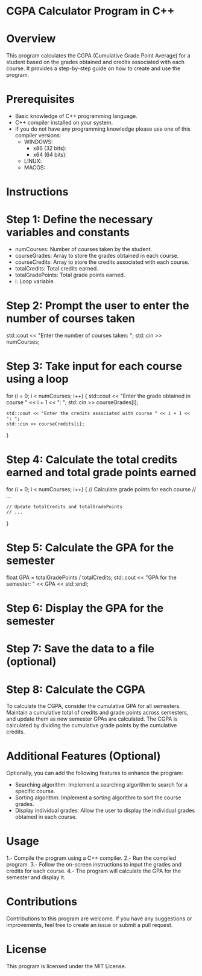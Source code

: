 #   CGPA Calculator Program in C++

# Overview
This program calculates the CGPA (Cumulative Grade Point Average) for a student based on the grades obtained and credits associated with each course. It provides a step-by-step guide on how to create and use the program.

# Prerequisites
-   Basic knowledge of C++ programming language.
-   C++ compiler installed on your system.
-   If you do not have any programming knowledge please use one of this compiler versions:
    - WINDOWS:
       - x86 (32 bits):
       - x64 (64 bits):
    - LINUX:
    - MACOS:

# Instructions

# Step 1: Define the necessary variables and constants
-   numCourses: Number of courses taken by the student.
-   courseGrades: Array to store the grades obtained in each course.
-   courseCredits: Array to store the credits associated with each course.
-   totalCredits: Total credits earned.
-   totalGradePoints: Total grade points earned.
-   i: Loop variable.

# Step 2: Prompt the user to enter the number of courses taken
std::cout << "Enter the number of courses taken: ";
std::cin >> numCourses;

# Step 3: Take input for each course using a loop
for (i = 0; i < numCourses; i++) {
    std::cout << "Enter the grade obtained in course " << i + 1 << ": ";
    std::cin >> courseGrades[i];

    std::cout << "Enter the credits associated with course " << i + 1 << ": ";
    std::cin >> courseCredits[i];
}

# Step 4: Calculate the total credits earned and total grade points earned
for (i = 0; i < numCourses; i++) {
    // Calculate grade points for each course
    // ...

    // Update totalCredits and totalGradePoints
    // ...
}

# Step 5: Calculate the GPA for the semester
float GPA = totalGradePoints / totalCredits;
std::cout << "GPA for the semester: " << GPA << std::endl;

# Step 6: Display the GPA for the semester

# Step 7: Save the data to a file (optional)

# Step 8: Calculate the CGPA
To calculate the CGPA, consider the cumulative GPA for all semesters. Maintain a cumulative total of credits and grade points across semesters, and update them as new semester GPAs are calculated. The CGPA is calculated by dividing the cumulative grade points by the cumulative credits.

# Additional Features (Optional)
Optionally, you can add the following features to enhance the program:
-   Searching algorithm: Implement a searching algorithm to search for a specific course.
-   Sorting algorithm: Implement a sorting algorithm to sort the course grades.
-   Display individual grades: Allow the user to display the individual grades obtained in each course.

# Usage
1.- Compile the program using a C++ compiler.
2.- Run the compiled program.
3.- Follow the on-screen instructions to input the grades and credits for each course.
4.- The program will calculate the GPA for the semester and display it.

# Contributions
Contributions to this program are welcome. If you have any suggestions or improvements, feel free to create an issue or submit a pull request.

# License
This program is licensed under the MIT License.
